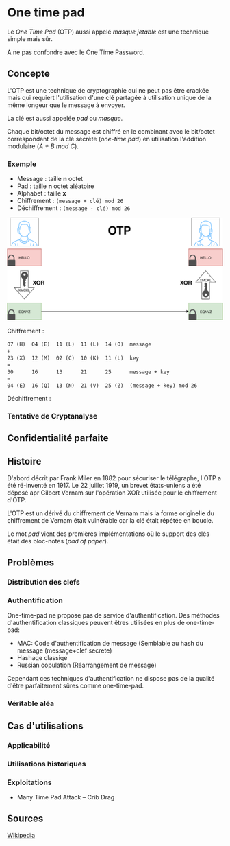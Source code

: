 # One time pad

Le *One Time Pad* (OTP) aussi appelé *masque jetable* est une technique simple mais sûr.

A ne pas confondre avec le One Time Password.

## Concepte

L'OTP est une technique de cryptographie qui ne peut pas être crackée mais qui requiert l'utilisation d'une clé partagée à utilisation unique de la même longeur que le message à envoyer.

La clé est aussi appelée *pad* ou *masque*.

Chaque bit/octet du message est chiffré en le combinant avec le bit/octet correspondant de la clé secrète (*one-time pad*) en utilisation l'addition modulaire (*A + B mod C*).

### Exemple

+ Message : taille **n** octet
+ Pad : taille **n** octet aléatoire
+ Alphabet : taille **x**
+ Chiffrement : `(message + clé) mod 26`
+ Déchiffrement : `(message - clé) mod 26`

![](src/otp-Diagram.svg)

Chiffrement :

```
07 (H)  04 (E)  11 (L)  11 (L)  14 (O)  message
+
23 (X)  12 (M)  02 (C)  10 (K)  11 (L)  key
=
30      16      13      21      25      message + key
=
04 (E)  16 (Q)  13 (N)  21 (V)  25 (Z)  (message + key) mod 26
```

Déchiffrement :



### Tentative de Cryptanalyse

## Confidentialité parfaite

## Histoire

D'abord décrit par Frank Miler en 1882 pour sécuriser le télégraphe, l'OTP a été ré-inventé en 1917. Le 22 juillet 1919, un brevet états-uniens a été déposé apr Gilbert Vernam sur l'opération XOR utilisée pour le chiffrement d'OTP.

L'OTP est un dérivé du chiffrement de Vernam mais la forme originelle du chiffrement de Vernam était vulnérable car la clé était répétée en boucle.

Le mot *pad* vient des premières implémentations où le support des clés était des bloc-notes (*pad of paper*).

## Problèmes

### Distribution des clefs

### Authentification

One-time-pad ne propose pas de service d'authentification.
Des méthodes d'authentification classiques peuvent êtres utilisées en plus de one-time-pad:

- MAC: Code d'authentification de message (Semblable au hash du message (message+clef secrete)
- Hashage classiqe
- Russian copulation (Réarrangement de message)

Cependant ces techniques d'authentification ne dispose pas de la qualité d'être parfaitement sûres comme one-time-pad.

### Véritable aléa

## Cas d'utilisations

### Applicabilité

### Utilisations historiques

### Exploitations

+ Many Time Pad Attack – Crib Drag

## Sources

[Wikipedia](https://en.wikipedia.org/wiki/One-time_pad)
